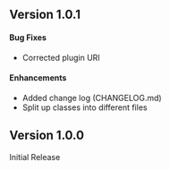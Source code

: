## Version 1.0.1
#### Bug Fixes
- Corrected plugin URI

#### Enhancements
- Added change log (CHANGELOG.md)
- Split up classes into different files

## Version 1.0.0
Initial Release
